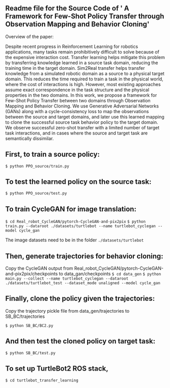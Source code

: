 ## Readme file for the Source Code of ' A Framework for Few-Shot Policy Transfer through Observation Mapping and Behavior Cloning'

Overview of the paper:

Despite recent progress in Reinforcement Learning for robotics applications, many tasks remain prohibitively difficult to solve because of the expensive interaction cost. Transfer learning helps mitigate this problem by transferring knowledge learned in a source task domain, reducing the training time in the target domain. Sim2Real transfer helps transfer knowledge from a simulated robotic domain as a source to a physical target domain. This reduces the time required to train a task in the physical world, where the cost of interactions is high. However, most existing approaches assume exact correspondence in the task structure and the physical properties in the two domains. In this work, we propose a framework for Few-Shot Policy Transfer between two domains through Observation Mapping and Behavior Cloning. We use Generative Adversarial Networks (GANs) along with a cycle-consistency loss to map the observations between the source and target domains, and later use this learned mapping to clone the successful source task behavior policy to the target domain. We observe successful zero-shot transfer with a limited number of target task interactions, and in cases where the source and target task are semantically dissimilar.


## First, to train a source policy:

`$ python PPO_source/train.py`

## To test the learned policy on the source task: 

`$ python PPO_source/test.py`

## To train CycleGAN for image translation:

`$ cd Real_robot_CycleGAN/pytorch-CycleGAN-and-pix2pix`
`$ python train.py --dataroot ./datasets/turtlebot --name turtlebot_cyclegan --model cycle_gan`

The image datasets need to be in the folder `./datasets/turtlebot`

##  Then, generate trajectories for behavior cloning:
Copy the CycleGAN output from Real_robot_CycleGAN/pytorch-CycleGAN-and-pix2pix/checkpoints to data_gan/checkpoints
`$ cd data_gen`
`$ python main.py --collect --name turtlebot_cyclegan --dataroot ./datasets/turtlebot_test --dataset_mode unaligned --model cycle_gan`

## Finally, clone the policy given the trajectories:

Copy the trajectory pickle file from data_gen/trajectories to SB_BC/trajectories

`$ python SB_BC/BC2.py`

##  And then test the cloned policy on target task:

`$ python SB_BC/test.py`

##  To set up TurtleBot2 ROS stack, 
`$ cd turtlebot_transfer_learning`
